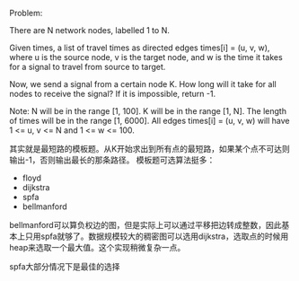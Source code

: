 Problem:

There are N network nodes, labelled 1 to N.

Given times, a list of travel times as directed edges times[i] = (u, v, w), where u is the source node, v is the target node, and w is the time it takes for a signal to travel from source to target.

Now, we send a signal from a certain node K. How long will it take for all nodes to receive the signal? If it is impossible, return -1.

Note:
N will be in the range [1, 100].
K will be in the range [1, N].
The length of times will be in the range [1, 6000].
All edges times[i] = (u, v, w) will have 1 <= u, v <= N and 1 <= w <= 100.


其实就是最短路的模板题。从K开始求出到所有点的最短路，如果某个点不可达则输出-1，否则输出最长的那条路径。
模板题可选算法挺多：
* floyd
* dijkstra
* spfa
* bellmanford

bellmanford可以算负权边的图，但是实际上可以通过平移把边转成整数，因此基本上只用spfa就够了。数据规模较大的稠密图可以选用dijkstra，选取点的时候用heap来选取一个最大值。这个实现稍微复杂一点。

spfa大部分情况下是最佳的选择